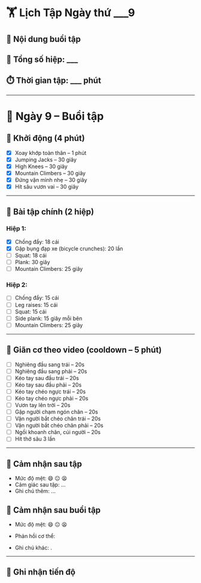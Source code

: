 # 🏋️ Lịch Tập Ngày thứ ___9
## 📌 Nội dung buổi tập

## 🔁 Tổng số hiệp: ___

## ⏱️ Thời gian tập: ___ phút

---
# 📅 Ngày 9 – Buổi tập

## 🔄 Khởi động (4 phút)
- [x] Xoay khớp toàn thân – 1 phút  
- [x] Jumping Jacks – 30 giây  
- [x] High Knees – 30 giây  
- [x] Mountain Climbers – 30 giây  
- [x] Đứng vặn mình nhẹ – 30 giây  
- [x] Hít sâu vươn vai – 30 giây  

---

## 💪 Bài tập chính (2 hiệp)

### Hiệp 1:
- [x] Chống đẩy: 18 cái  
- [x] Gập bụng đạp xe (bicycle crunches): 20 lần  
- [ ] Squat: 18 cái  
- [ ] Plank: 30 giây  
- [ ] Mountain Climbers: 25 giây  

### Hiệp 2:
- [ ] Chống đẩy: 15 cái  
- [ ] Leg raises: 15 cái  
- [ ] Squat: 15 cái  
- [ ] Side plank: 15 giây mỗi bên  
- [ ] Mountain Climbers: 25 giây  

---

## 🧘 Giãn cơ theo video (cooldown – 5 phút)
- [ ] Nghiêng đầu sang trái – 20s  
- [ ] Nghiêng đầu sang phải – 20s  
- [ ] Kéo tay sau đầu trái – 20s  
- [ ] Kéo tay sau đầu phải – 20s  
- [ ] Kéo tay chéo ngực trái – 20s  
- [ ] Kéo tay chéo ngực phải – 20s  
- [ ] Vươn tay lên trời – 20s  
- [ ] Gập người chạm ngón chân – 20s  
- [ ] Vặn người bắt chéo chân trái – 20s  
- [ ] Vặn người bắt chéo chân phải – 20s  
- [ ] Ngồi khoanh chân, cúi người – 20s  
- [ ] Hít thở sâu 3 lần  

---

## 📓 Cảm nhận sau tập
- Mức độ mệt: 😄 😐 😫  
- Cảm giác sau tập: ...  
- Ghi chú thêm: ...

## 📓 Cảm nhận sau buổi tập

- Mức độ mệt: 😄 😐 😫 
    
- Phản hồi cơ thể: 
    
- Ghi chú khác: .
    

---

## 🎯 Ghi nhận tiến độ